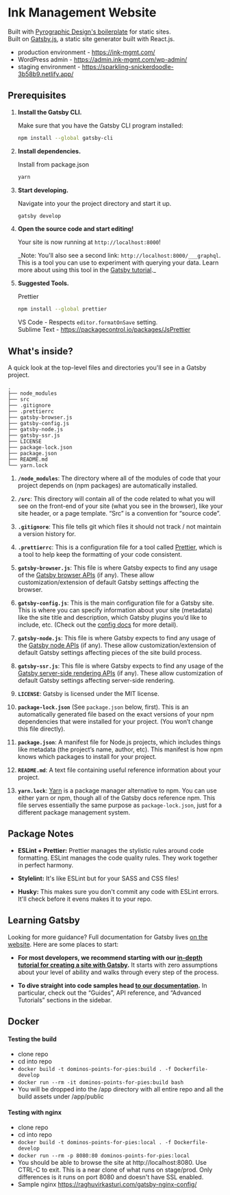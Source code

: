 # Ink Management Website

Built with [Pyrographic Design's boilerplate](https://github.com/mikeriley131/gatsby-starter) for static sites.\
Built on [Gatsby.js](https://www.gatsbyjs.org/), a static site generator built with React.js.

- production environment - https://ink-mgmt.com/
- WordPress admin - https://admin.ink-mgmt.com/wp-admin/
- staging environment - https://sparkling-snickerdoodle-3b58b9.netlify.app/

## Prerequisites

1.  **Install the Gatsby CLI.**

    Make sure that you have the Gatsby CLI program installed:

    ```sh
    npm install --global gatsby-cli
    ```

2.  **Install dependencies.**

    Install from package.json

    ```sh
    yarn
    ```

3.  **Start developing.**

    Navigate into your the project directory and start it up.

    ```sh
    gatsby develop
    ```

4.  **Open the source code and start editing!**

    Your site is now running at `http://localhost:8000`!

    \_Note: You'll also see a second link: `http://localhost:8000/___graphql`. This is a tool you can use to experiment with querying your data. Learn more about using this tool in the [Gatsby tutorial](https://www.gatsbyjs.org/tutorial/part-five/#introducing-graphiql).\_

5.  **Suggested Tools.**

    Prettier

    ```sh
    npm install --global prettier
    ```

    VS Code - Respects `editor.formatOnSave` setting.\
    Sublime Text - https://packagecontrol.io/packages/JsPrettier

## What's inside?

A quick look at the top-level files and directories you'll see in a Gatsby project.

    .
    ├── node_modules
    ├── src
    ├── .gitignore
    ├── .prettierrc
    ├── gatsby-browser.js
    ├── gatsby-config.js
    ├── gatsby-node.js
    ├── gatsby-ssr.js
    ├── LICENSE
    ├── package-lock.json
    ├── package.json
    ├── README.md
    └── yarn.lock

1.  **`/node_modules`**: The directory where all of the modules of code that your project depends on (npm packages) are automatically installed.

2.  **`/src`**: This directory will contain all of the code related to what you will see on the front-end of your site (what you see in the browser), like your site header, or a page template. “Src” is a convention for “source code”.

3.  **`.gitignore`**: This file tells git which files it should not track / not maintain a version history for.

4.  **`.prettierrc`**: This is a configuration file for a tool called [Prettier](https://prettier.io/), which is a tool to help keep the formatting of your code consistent.

5.  **`gatsby-browser.js`**: This file is where Gatsby expects to find any usage of the [Gatsby browser APIs](https://www.gatsbyjs.org/docs/browser-apis/) (if any). These allow customization/extension of default Gatsby settings affecting the browser.

6.  **`gatsby-config.js`**: This is the main configuration file for a Gatsby site. This is where you can specify information about your site (metadata) like the site title and description, which Gatsby plugins you’d like to include, etc. (Check out the [config docs](https://www.gatsbyjs.org/docs/gatsby-config/) for more detail).

7.  **`gatsby-node.js`**: This file is where Gatsby expects to find any usage of the [Gatsby node APIs](https://www.gatsbyjs.org/docs/node-apis/) (if any). These allow customization/extension of default Gatsby settings affecting pieces of the site build process.

8.  **`gatsby-ssr.js`**: This file is where Gatsby expects to find any usage of the [Gatsby server-side rendering APIs](https://www.gatsbyjs.org/docs/ssr-apis/) (if any). These allow customization of default Gatsby settings affecting server-side rendering.

9.  **`LICENSE`**: Gatsby is licensed under the MIT license.

10. **`package-lock.json`** (See `package.json` below, first). This is an automatically generated file based on the exact versions of your npm dependencies that were installed for your project. (You won’t change this file directly).

11. **`package.json`**: A manifest file for Node.js projects, which includes things like metadata (the project’s name, author, etc). This manifest is how npm knows which packages to install for your project.

12. **`README.md`**: A text file containing useful reference information about your project.

13. **`yarn.lock`**: [Yarn](https://yarnpkg.com/) is a package manager alternative to npm. You can use either yarn or npm, though all of the Gatsby docs reference npm. This file serves essentially the same purpose as `package-lock.json`, just for a different package management system.

## Package Notes

- **ESLint + Prettier:** Prettier manages the stylistic rules around code formatting. ESLint manages the code quality rules. They work together in perfect harmony.

- **Stylelint:** It's like ESLint but for your SASS and CSS files!

- **Husky:** This makes sure you don't commit any code with ESLint errors. It'll check before it evens makes it to your repo.

## Learning Gatsby

Looking for more guidance? Full documentation for Gatsby lives [on the website](https://www.gatsbyjs.org/). Here are some places to start:

- **For most developers, we recommend starting with our [in-depth tutorial for creating a site with Gatsby](https://www.gatsbyjs.org/tutorial/).** It starts with zero assumptions about your level of ability and walks through every step of the process.

- **To dive straight into code samples head [to our documentation](https://www.gatsbyjs.org/docs/).** In particular, check out the “Guides”, API reference, and “Advanced Tutorials” sections in the sidebar.

## Docker

#### Testing the build

- clone repo
- cd into repo
- `docker build -t dominos-points-for-pies:build . -f Dockerfile-develop`
- `docker run --rm -it dominos-points-for-pies:build bash`
- You will be dropped into the /app directory with all entire repo and all the build assets under /app/public

#### Testing with nginx

- clone repo
- cd into repo
- `docker build -t dominos-points-for-pies:local . -f Dockerfile-develop`
- `docker run --rm -p 8080:80 dominos-points-for-pies:local`
- You should be able to browse the site at http://localhost:8080. Use CTRL-C to exit. This is a near clone of what runs on stage/prod. Only differences is it runs on port 8080 and doesn't have SSL enabled.
- Sample nginx https://raghuvirkasturi.com/gatsby-nginx-config/
